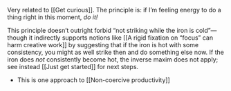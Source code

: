 Very related to [[Get curious]]. The principle is: if I’m feeling energy to do a thing right in this moment, _do it!_

This principle doesn’t outright forbid “not striking while the iron is cold”—though it indirectly supports notions like [[A rigid fixation on “focus” can harm creative work]] by suggesting that if the iron is hot with some consistency, you might as well strike then and do something else now. If the iron does _not_ consistently become hot, the inverse maxim does not apply; see instead [[Just get started]] for next steps.

- This is one approach to [[Non-coercive productivity]]